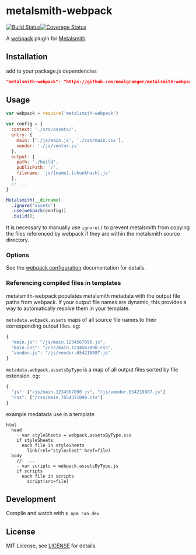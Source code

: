 # metalsmith-webpack

[![Build Status](https://travis-ci.org/nealgranger/metalsmith-webpack.svg?branch=master)](https://travis-ci.org/nealgranger/metalsmith-webpack)[![Coverage Status](https://coveralls.io/repos/nealgranger/metalsmith-webpack/badge.svg?branch=master&service=github)](https://coveralls.io/github/nealgranger/metalsmith-webpack?branch=master)

A [webpack][webpack] plugin for [Metalsmith][metalsmith].

## Installation

add to your package.js dependencies
```json
"metalsmith-webpack": "https://github.com/nealgranger/metalsmith-webpack.git#master"
```

## Usage

```js
var webpack = require('metalsmith-webpack')

var config = {
  context: './src/assets/',
  entry: {
    main: ['./js/main.js', './css/main.css'],
    vendor: './js/ventor.js'
  },
  output: {
    path: './build',
    publicPath: '/',
    filename: 'js/[name].[chunkhash].js'
  },
  // ...
}

Metalsmith(__dirname)
  .ignore('assets')
  .use(webpack(config))
  .build();
```
It is necessary to manually use `ignore()` to prevent metalsmith from copying the files referenced by webpack if they are within the metalsmith source directory.

### Options

See the [webpack configuration][webpack configuration] documentation for details.

### Referencing compiled files in templates

metalsmith-webpack populates metalsmith metadata with the output file paths from webpack. If your output file names are dynamic, this provides a way to automatically resolve them in your template.

`metadata.webpack.assets` maps of all source file names to their corresponding output files. eg:
```js
{
  "main.js": "/js/main.1234567890.js",
  "main.css": "/css/main.1234567890.css",
  "vendor.js": "/js/vendor.654210987.js"
}
```
`metadata.webpack.assetsByType` is a map of all output files sorted by file extension. eg:
```js
{
  "js": ["/js/main.1234567890.js", "/js/vendor.654210987.js"]
  "css": ["/css/main.7654321098.css"]
}
```
example medatada use in a template
```jade
html
  head
    - var styleSheets = webpack.assetsByType.css
    if styleSheets
      each file in styleSheets
        link(rel="stylesheet" href=file)
  body
    //- ...
    - var scripts = webpack.assetsByType.js
    if scripts
      each file in scripts
        script(src=file)

```
## Development

Compile and watch with `$ npm run dev`

## License

MIT License, see [LICENSE][license] for details.

[metalsmith]: http://www.metalsmith.io/
[license]: LICENSE.md
[webpack]: http://webpack.github.io/
[webpack configuration]: http://webpack.github.io/docs/configuration.html
